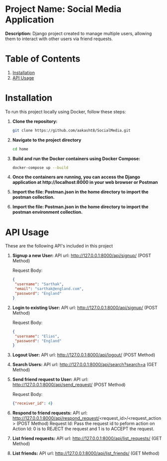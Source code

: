 # Project Name: Social Media Application

**Description:** Django project created to manage multiple users, allowing them to interact with other users via friend requests.

# Table of Contents

1. [Installation](#installation)
2. [API Usage](#api-usage)


# Installation
To run this project locally using Docker, follow these steps:

1. **Clone the repository:**
   ```bash
   git clone https://github.com/aakasht8/SocialMedia.git

2. **Navigate to the project directory**
   ```bash
   cd home

3. **Build and run the Docker containers using Docker Compose:**
   ```bash
   docker-compose up --build

4. **Once the containers are running, you can access the Django application at http://localhost:8000 in your web browser or Postman**

5. **Import the file: Postman.json in the home directory to import the postman collection.**

6. **Import the file: Postman.json in the home directory to import the postman environment collection.**



# API Usage 
These are the following API's included in this project

1. **Signup a new User:**
   API url: http://127.0.0.1:8000/api/signup/ (POST Method)

   Request Body:
   ```json
   {
    "username": "Sarthak",
    "email": "sarthak@england.com",
    "password": "England"
   }

2. **Login to existing User:**
   API url: http://127.0.0.1:8000/api/signup/ (POST Method)

   Request Body:
      ```json
   {
       "username": "Elias",
       "password": "England"
   }

3. **Logout User:**
   API url: http://127.0.0.1:8000/api/logout/ (POST Method)

4. **Search Users:**
   API url: http://127.0.0.1:8000/api/search?search=a (GET Method)

5. **Send friend request to User:**
   API url: http://127.0.0.1:8000/api/send_request/ (POST Method)

   Request Body:
      ```json
   {"receiver_id": 4}

6. **Respond to friend requests:**
   API url: http://127.0.0.1:8000/api/respond_request/<request_id>/<request_action> (POST Method)
   Request Id: Pass the request id to peform action on
   Action Id: 0 is to REJECT the request and 1 is to ACCEPT the request.
   
8. **List friend requests:**
   API url: http://127.0.0.1:8000/api/list_requests/ (GET Method)

9. **List friends:**
   API url: http://127.0.0.1:8000/api/list_friends/ (GET Method)


    
